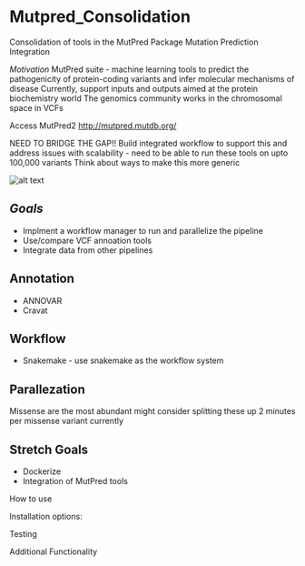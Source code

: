 # Mutpred_Consolidation
Consolidation of tools in the MutPred Package
Mutation Prediction Integration


*Motivation*
MutPred suite - machine learning tools to predict the pathogenicity of protein-coding variants and infer molecular mechanisms of disease
Currently, support inputs and outputs aimed at the protein biochemistry world
The genomics community works in the chromosomal space in VCFs

Access MutPred2 http://mutpred.mutdb.org/

NEED TO BRIDGE THE GAP!!
Build integrated workflow to support this and address issues with scalability - need to be able to run these tools on upto 100,000 variants
Think about ways to make this more generic


![alt text](https://github.com/NCBI-Hackathons/Mutpred_Consolidation/blob/master/mutpred_workflow.png "Workflow")

*Goals*
---------
* Implment a workflow manager to run and parallelize the pipeline
* Use/compare VCF annoation tools
* Integrate data from other pipelines

Annotation
----------
* ANNOVAR 
* Cravat

Workflow
--------
* Snakemake - use snakemake as the workflow system

Parallezation
-------------
Missense are the most abundant might consider splitting these up
2 minutes per missense variant currently

Stretch Goals
-------------
* Dockerize
* Integration of MutPred tools


How to use

Installation options:

Testing

Additional Functionality


